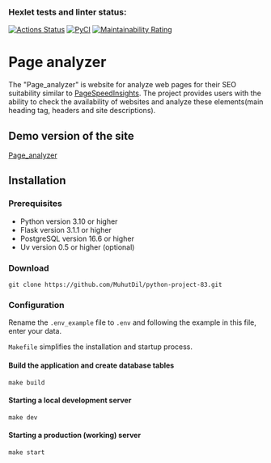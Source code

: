 ### Hexlet tests and linter status:
[![Actions Status](https://github.com/MuhutDil/python-project-83/actions/workflows/hexlet-check.yml/badge.svg)](https://github.com/MuhutDil/python-project-83/actions)
[![PyCI](https://github.com/MuhutDil/python-project-83/actions/workflows/pyci.yml/badge.svg)](https://github.com/MuhutDil/python-project-83/actions/workflows/pyci.yml)
[![Maintainability Rating](https://sonarcloud.io/api/project_badges/measure?project=MuhutDil_python-project-83&metric=sqale_rating)](https://sonarcloud.io/summary/new_code?id=MuhutDil_python-project-83)

# Page analyzer
The "Page_analyzer" is website for analyze web pages for their SEO suitability similar to [PageSpeed ​​Insights](https://pagespeed.web.dev/). The project provides users with the ability to check the availability of websites and analyze these elements(main heading tag, headers and site descriptions).

## Demo version of the site
[Page_analyzer](https://python-project-83-gn03.onrender.com)
 
## Installation
### Prerequisites
- Python version 3.10 or higher
- Flask version 3.1.1 or higher
- PostgreSQL version 16.6 or higher
- Uv version 0.5 or higher (optional)
 
### Download
    git clone https://github.com/MuhutDil/python-project-83.git

### Configuration
Rename the `.env_example` file to `.env` and following the example in this file, enter your data.

`Makefile` simplifies the installation and startup process.
#### Build the application and create database tables
    make build
#### Starting a local development server
    make dev
#### Starting a production (working) server
    make start
